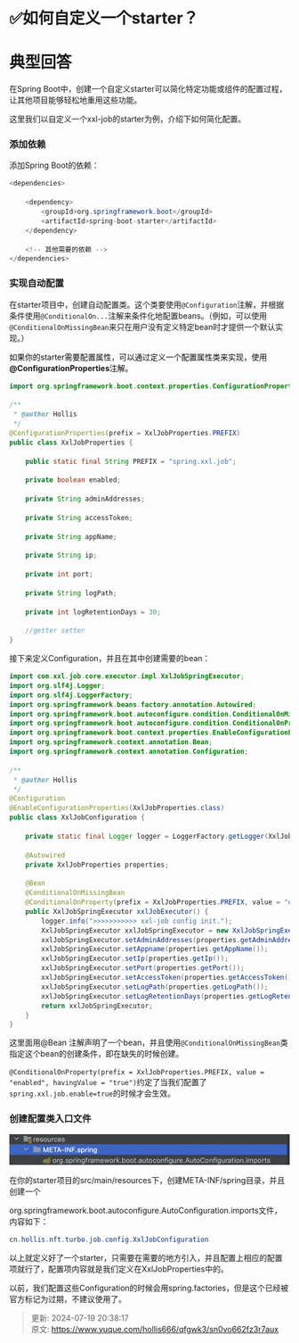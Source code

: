 # ✅如何自定义一个starter？

# 典型回答


在Spring Boot中，创建一个自定义starter可以简化特定功能或组件的配置过程，让其他项目能够轻松地重用这些功能。



这里我们以自定义一个xxl-job的starter为例，介绍下如何简化配置。



### 添加依赖


添加Spring Boot的依赖：

```java
<dependencies>

    <dependency>
        <groupId>org.springframework.boot</groupId>
        <artifactId>spring-boot-starter</artifactId>
    </dependency>
    
    <!-- 其他需要的依赖 -->
</dependencies>

```



### 实现自动配置


在starter项目中，创建自动配置类。这个类要使用`@Configuration`注解，并根据条件使用`@ConditionalOn...`注解来条件化地配置beans。（例如，可以使用`@ConditionalOnMissingBean`来只在用户没有定义特定bean时才提供一个默认实现。）



<font style="color:rgb(13, 13, 13);">如果你的starter需要配置属性，可以通过定义一个配置属性类来实现，使用</font>**@ConfigurationProperties**<font style="color:rgb(13, 13, 13);">注解。</font>

<font style="color:rgb(13, 13, 13);"></font>

```java
import org.springframework.boot.context.properties.ConfigurationProperties;

/**
 * @author Hollis
 */
@ConfigurationProperties(prefix = XxlJobProperties.PREFIX)
public class XxlJobProperties {

    public static final String PREFIX = "spring.xxl.job";

    private boolean enabled;

    private String adminAddresses;

    private String accessToken;

    private String appName;

    private String ip;

    private int port;

    private String logPath;

    private int logRetentionDays = 30;

    //getter setter
}

```



接下来定义Configuration，并且在其中创建需要的bean：



```java
import com.xxl.job.core.executor.impl.XxlJobSpringExecutor;
import org.slf4j.Logger;
import org.slf4j.LoggerFactory;
import org.springframework.beans.factory.annotation.Autowired;
import org.springframework.boot.autoconfigure.condition.ConditionalOnMissingBean;
import org.springframework.boot.autoconfigure.condition.ConditionalOnProperty;
import org.springframework.boot.context.properties.EnableConfigurationProperties;
import org.springframework.context.annotation.Bean;
import org.springframework.context.annotation.Configuration;

/**
 * @author Hollis
 */
@Configuration
@EnableConfigurationProperties(XxlJobProperties.class)
public class XxlJobConfiguration {

    private static final Logger logger = LoggerFactory.getLogger(XxlJobConfiguration.class);

    @Autowired
    private XxlJobProperties properties;

    @Bean
    @ConditionalOnMissingBean
    @ConditionalOnProperty(prefix = XxlJobProperties.PREFIX, value = "enabled", havingValue = "true")
    public XxlJobSpringExecutor xxlJobExecutor() {
        logger.info(">>>>>>>>>>> xxl-job config init.");
        XxlJobSpringExecutor xxlJobSpringExecutor = new XxlJobSpringExecutor();
        xxlJobSpringExecutor.setAdminAddresses(properties.getAdminAddresses());
        xxlJobSpringExecutor.setAppname(properties.getAppName());
        xxlJobSpringExecutor.setIp(properties.getIp());
        xxlJobSpringExecutor.setPort(properties.getPort());
        xxlJobSpringExecutor.setAccessToken(properties.getAccessToken());
        xxlJobSpringExecutor.setLogPath(properties.getLogPath());
        xxlJobSpringExecutor.setLogRetentionDays(properties.getLogRetentionDays());
        return xxlJobSpringExecutor;
    }
}

```



这里面用@Bean 注解声明了一个bean，并且使用`@ConditionalOnMissingBean`类指定这个bean的创建条件，即在缺失的时候创建。



`@ConditionalOnProperty(prefix = XxlJobProperties.PREFIX, value = "enabled", havingValue = "true")`约定了当我们配置了`spring.xxl.job.enable=true`的时候才会生效。



### 创建配置类入口文件


![1708752264849-bac41842-2d0c-4e60-a91e-7c2e3b32d744.png](./img/mKfc6KaoMBKhxKPP/1708752264849-bac41842-2d0c-4e60-a91e-7c2e3b32d744-008420.png)

在你的starter项目的src/main/resources下，创建META-INF/spring目录，并且创建一个

org.springframework.boot.autoconfigure.AutoConfiguration.imports文件，内容如下：



```java
cn.hollis.nft.turbo.job.config.XxlJobConfiguration
```



以上就定义好了一个starter，只需要在需要的地方引入，并且配置上相应的配置项就行了，配置项内容就是我们定义在XxlJobProperties中的。



以前，我们配置这些Configuration的时候会用spring.factories，但是这个已经被官方标记为过期，不建议使用了。















> 更新: 2024-07-19 20:38:17  
> 原文: <https://www.yuque.com/hollis666/qfgwk3/sn0vo662fz3r7aux>